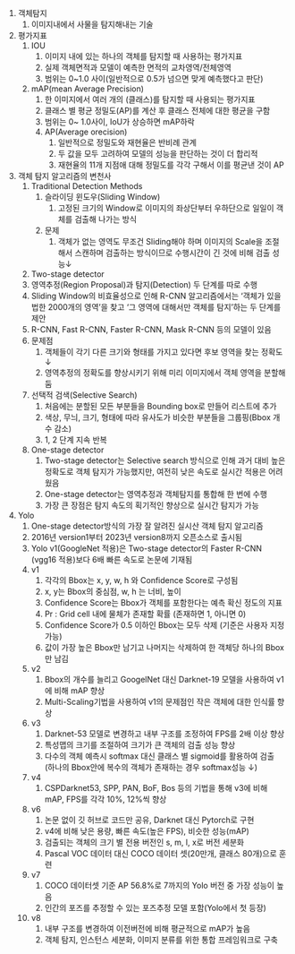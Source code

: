 1. 객체탐지
   1. 이미지내에서 사물을 탐지해내는 기술
2. 평가지표
   1. IOU
      1. 이미지 내에 있는 하나의 객체를 탐지할 때 사용하는 평가지표
      2. 실제 객체면적과 모델이 예측한 면적의 교차영역/전체영역
      3. 범위는 0~1.0 사이(일반적으로 0.5가 넘으면 맞게 예측했다고 판단)
   2. mAP(mean Average Precision)
      1. 한 이미지에서 여러 개의 (클래스)를 탐지할 때 사용되는 평가지표
      2. 클래스 별 평균 정밀도(AP)를 계산 후 클래스 전체에 대한 평균을 구함
      3. 범위는 0~ 1.0사이, IoU가 상승하면 mAP하락
      4. AP(Average orecision)
         1. 일반적으로 정밀도와 재현율은 반비례 관계
         2. 두 값을 모두 고려하여 모델의 성능을 판단하는 것이 더 합리적
         3. 재현율의 11개 지점애 대해 정밀도를 각각 구해서 이를 평균낸 것이 AP
3. 객체 탐지 알고리즘의 변천사
   1. Traditional Detection Methods
      1. 슬라이딩 윈도우(Sliding Window)
         1. 고정된 크기의 Window로 이미지의 좌상단부터 우하단으로 일일이 객체를 검출해 나가는 방식
      2. 문제
         1. 객체가 없는 영역도 무조건 Sliding해야 하며 이미지의 Scale을 조절해서 스캔하며 검출하는 방식이므로 수행시간이 긴 것에 비해 검출 성능↓
   2.  Two-stage detector
      1. 영역추정(Region Proposal)과 탐지(Detection) 두 단계를 따로 수행
      2. Sliding Window의 비효율성으로 인해 R-CNN 알고리즘에서는 ‘객체가 있을 법한 2000개의 영역’을 찾고 ‘그 영역에 대해서만 객체를 탐지’하는 두 단계를 제안
      3. R-CNN, Fast R-CNN, Faster R-CNN, Mask R-CNN 등의 모델이 있음
      4. 문제점
         1. 객체들이 각기 다른 크기와 형태를 가지고 있다면 후보 영역을 찾는 정확도 ↓  
         2. 영역추정의 정확도를 향상시키기 위해 미리 이미지에서 객체 영역을 분할해 둠
   3. 선택적 검색(Selective Search)
      1. 처음에는 분할된 모든 부분들을 Bounding box로 만들어 리스트에 추가
      2. 색상, 무늬, 크기, 형태에 따라 유사도가 비슷한 부분들을 그룹핑(Bbox 개수 감소)
      3. 1, 2 단계 지속 반복
   4. One-stage detector
      1. Two-stage detector는 Selective search 방식으로 인해 과거 대비 높은 정확도로 객체 탐지가 가능했지만, 여전히 낮은 속도로 실시간 적용은 어려웠음
      2. One-stage detector는 영역추정과 객체탐지를 통합해 한 번에 수행
      3. 가장 큰 장점은 탐지 속도의 획기적인 향상으로 실시간 탐지가 가능
4. Yolo
   1. One-stage detector방식의 가장 잘 알려진 실시산 객체 탐지 알고리즘
   2. 2016년 version1부터 2023년 version8까지 오픈소스로 출시됨
   3. Yolo v1(GoogleNet 적용)은 Two-stage detector의 Faster R-CNN (vgg16 적용)보다 6배 빠른 속도로 논문에 기재됨
   4. v1
      1. 각각의 Bbox는 x, y, w, h 와 Confidence Score로 구성됨
      2. x, y는 Bbox의 중심점, w, h 는 너비, 높이
      3. Confidence Score는 Bbox가 객체를 포함한다는 예측 확신 정도의 지표
      4. Pr : Grid cell 내에 물체가 존재할 확률 (존재하면 1, 아니면 0)
      5. Confidence Score가 0.5 이하인 Bbox는 모두 삭제 (기준은 사용자 지정 가능)
      6. 값이 가장 높은 Bbox만 남기고 나머지는 삭제하여 한 객체당 하나의 Bbox만 남김
   5. v2
      1. Bbox의 개수를 늘리고 GoogelNet 대신 Darknet-19 모델을 사용하여 v1에 비해 mAP 향상
      2. Multi-Scaling기법을 사용하여 v1의 문제점인 작은 객체에 대한 인식률 향상
   6. v3
      1. Darknet-53 모델로 변경하고 내부 구조를 조정하여 FPS를 2배 이상 향상
      2. 특성맵의 크기를 조절하여 크기가 큰 객체의 검출 성능 향상
      3. 다수의 객체 예측시 softmax 대신 클래스 별 sigmoid를 활용하여 검출 (하나의 Bbox안에 복수의 객체가 존재하는 경우 softmax성능 ↓)
   7. v4
      1. CSPDarknet53, SPP, PAN, BoF, Bos 등의 기법을 통해 v3에 비해 mAP, FPS를 각각 10%, 12%씩 향상
   8. v6
      1. 논문 없이 깃 허브로 코드만 공유, Darknet 대신 Pytorch로 구현
      2. v4에 비해 낮은 용량, 빠른 속도(높은 FPS), 비슷한 성능(mAP)
      3. 검출되는 객체의 크기 별 전용 버전인 s, m, l, x로 버전 세분화
      4. Pascal VOC 데이터 대신 COCO 데이터 셋(20만개, 클래스 80개)으로 훈련
   9. v7
      1. COCO 데이터셋 기준 AP 56.8%로 7까지의 Yolo 버전 중 가장 성능이 높음
      2. 인간의 포즈를 추정할 수 있는 포즈추정 모델 포함(Yolo에서 첫 등장)
   10. v8
       1. 내부 구조를 변경하여 이전버전에 비해 평균적으로 mAP가 높음
       2. 객체 탐지, 인스턴스 세분화, 이미지 분류를 위한 통합 프레임워크로 구축